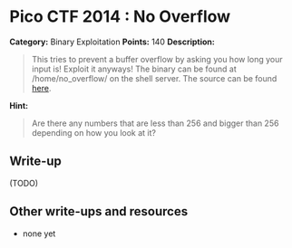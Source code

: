 # Pico CTF 2014 : No Overflow

**Category:** Binary Exploitation
**Points:** 140
**Description:**

>This tries to prevent a buffer overflow by asking you how long your input is! Exploit it anyways! The binary can be found at /home/no_overflow/ on the shell server. The source can be found [here](no_overflow.c).

**Hint:**
>Are there any numbers that are less than 256 and bigger than 256 depending on how you look at it?

## Write-up

(TODO)

## Other write-ups and resources

* none yet
